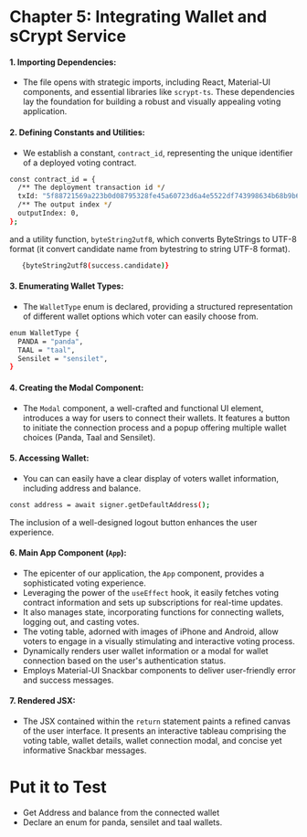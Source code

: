 # Chapter 5: Integrating Wallet and sCrypt Service



#### 1. **Importing Dependencies:**
   - The file opens with strategic imports, including React, Material-UI components, and essential libraries like `scrypt-ts`. These dependencies lay the foundation for building a robust and visually appealing voting application.

#### 2. **Defining Constants and Utilities:**
   - We establish a constant, `contract_id`, representing the unique identifier of a deployed voting contract.
```bash
const contract_id = {
  /** The deployment transaction id */
  txId: "5f88721569a223b0d08795328fe45a60723d6a4e5522df743998634b68b9b617",
  /** The output index */
  outputIndex: 0,
};
```

and a utility function, `byteString2utf8`, which converts ByteStrings to UTF-8 format (it convert candidate name from bytestring to string UTF-8 format).
    
```bash
   {byteString2utf8(success.candidate)}
```

#### 3. **Enumerating Wallet Types:**
   - The `WalletType` enum is declared, providing a structured representation of different wallet options which voter can easily choose from.

```bash
enum WalletType {
  PANDA = "panda",
  TAAL = "taal",
  Sensilet = "sensilet",
}
```

#### 4. **Creating the Modal Component:**
   - The `Modal` component, a well-crafted and functional UI element, introduces a way for users to connect their wallets. It features a button to initiate the connection process and a popup offering multiple wallet choices (Panda, Taal and Sensilet).

#### 5. **Accessing Wallet:**
   - You can can easily have a clear display of voters wallet information, including address and balance.
     
```bash
const address = await signer.getDefaultAddress();
```
The inclusion of a well-designed logout button enhances the user experience.

#### 6. **Main App Component (`App`):**
   - The epicenter of our application, the `App` component, provides a sophisticated voting experience.
   - Leveraging the power of the `useEffect` hook, it easily fetches voting contract information and sets up subscriptions for real-time updates.
   - It also manages state, incorporating functions for connecting wallets, logging out, and casting votes.
   - The voting table, adorned with images of iPhone and Android, allow voters to engage in a visually stimulating and interactive voting process.
   - Dynamically renders user wallet information or a modal for wallet connection based on the user's authentication status.
   - Employs Material-UI Snackbar components to deliver user-friendly error and success messages.

#### 7. **Rendered JSX:**
   - The JSX contained within the `return` statement paints a refined canvas of the user interface. It presents an interactive tableau comprising the voting table, wallet details, wallet connection modal, and concise yet informative Snackbar messages.

# Put it to Test
- Get Address and balance from the connected wallet
- Declare an enum for panda, sensilet and taal wallets.
